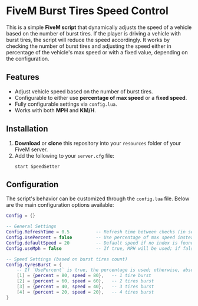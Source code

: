 # FiveM Burst Tires Speed Control

This is a simple **FiveM script** that dynamically adjusts the speed of a vehicle based on the number of burst tires. If the player is driving a vehicle with burst tires, the script will reduce the speed accordingly. It works by checking the number of burst tires and adjusting the speed either in percentage of the vehicle's max speed or with a fixed value, depending on the configuration.

## Features

- Adjust vehicle speed based on the number of burst tires.
- Configurable to either use **percentage of max speed** or a **fixed speed**.
- Fully configurable settings via `config.lua`.
- Works with both **MPH** and **KM/H**.

## Installation

1. **Download** or **clone** this repository into your `resources` folder of your FiveM server.
2. Add the following to your `server.cfg` file:
    ```
    start SpeedSetter
    ```

## Configuration

The script's behavior can be customized through the `config.lua` file. Below are the main configuration options available:

```lua
Config = {}

-- General Settings
Config.RefreshTime = 0.5          -- Refresh time between checks (in seconds)
Config.UsePercent = false         -- Use percentage of max speed instead of absolute speed
Config.defaultSpeed = 20          -- Default speed if no index is found
Config.useMph = false             -- If true, MPH will be used; if false, KM/H will be used

-- Speed Settings (based on burst tires count)
Config.tyresBurst = {
    -- If `UsePercent` is true, the percentage is used; otherwise, absolute speed is used.
    [1] = {percent = 80, speed = 80},   -- 1 tire burst
    [2] = {percent = 60, speed = 60},   -- 2 tires burst
    [3] = {percent = 40, speed = 40},   -- 3 tires burst
    [4] = {percent = 20, speed = 20},   -- 4 tires burst
}
